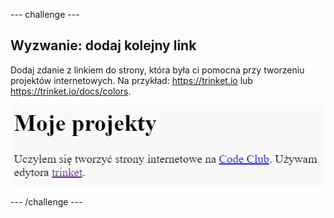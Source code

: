--- challenge ---

## Wyzwanie: dodaj kolejny link

Dodaj zdanie z linkiem do strony, która była ci pomocna przy tworzeniu projektów internetowych. Na przykład: <https://trinket.io> lub <https://trinket.io/docs/colors>.

![zrzut ekranu](images/showcase-link-challenge.png)

--- /challenge ---